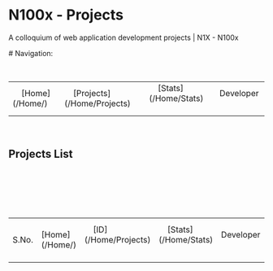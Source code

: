 # N100x - Projects
A colloquium of web application development projects | N1X - N100x

# Navigation:
 <table>
 <tr>
     <td>
     [Home](/Home/)
     </td>
     <td>
     [Projects](/Home/Projects)
     </td>     
     <td>
     [Stats](/Home/Stats)
     </td> 
     <td>
     Developer
     </td>
</tr> 
</table> 

## Projects List


 <table>
 <tr><b>
     <td>
     S.No.
     </td>
     <td>
     [Home](/Home/)
     </td>
     <td>
     [ID](/Home/Projects)
     </td>     
     <td>
     [Stats](/Home/Stats)
     </td> 
     <td>
     Developer
     </td>
     </b>
     
     <td>
     S.No.
     </td>
     <td>
     [N1Xweb](/Home/)
     </td>
     <td>
     [N1X.website](/Home/Projects)
     </td>     
     <td>
     [218](/Home/Stats)
     </td> 
     <td>
     itsN1X
     </td></tr> 
</table> 

